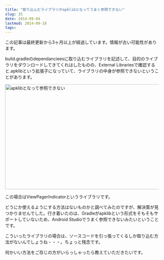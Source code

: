 ```yaml
---
title: "取り込んだライブラリがapklibとなってうまく参照できない"
slug: 35
date: 2014-09-04
lastmod: 2014-09-18
tags: 
---
```


<div id="wppda_alert">この記事は最終更新から3ヶ月以上が経過しています。情報が古い可能性があります。</div><p>build.gradleのdependancieesに取り込むライブラリを記述して、目的のライブラリをダウンロードしてきてくれはしたものの、External Librariesで確認すると.apklibという拡張子になっていて、ライブラリの中身が参照できないということがあります。</p>
<p><img src="https://android.gcreate.jp/wp-content/uploads/2014/09/67df284d7e4b8e6d101035716d7901e7.jpg" alt="apklibとなって参照できない" title="apklibとなって参照できない.jpg" border="0" width="600" height="344" /></p>
<p>この場合はViewPagerIndicatorというライブラリです。</p>
<p>どうにか使えるようにする方法はないものかと調べてみたのですが、解決策が見つかりませんでした。行き着いたのは、Gradleがapklibという形式をそもそもサポートしていないため、Android Studioでうまく参照できないみたいということです。</p>
<p>こういったライブラリの場合は、ソースコードを引っ張ってくるしか取り込む方法がないんでしょうね・・・。ちょっと残念です。</p>
<p>何かいい方法をご存じの方がいらっしゃったら教えていただきたいです。</p>

  